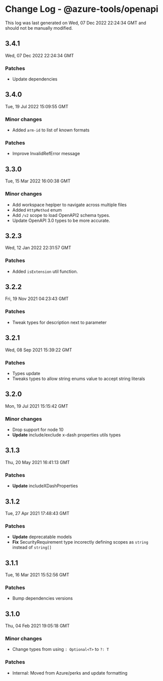 # Change Log - @azure-tools/openapi

This log was last generated on Wed, 07 Dec 2022 22:24:34 GMT and should not be manually modified.

## 3.4.1
Wed, 07 Dec 2022 22:24:34 GMT

### Patches

- Update dependencies

## 3.4.0
Tue, 19 Jul 2022 15:09:55 GMT

### Minor changes

- Added `arm-id` to list of known formats

### Patches

- Improve InvalidRefError message

## 3.3.0
Tue, 15 Mar 2022 16:00:38 GMT

### Minor changes

- Add workspace heplper to navigate across multiple files
- Added `HttpMethod` enum
- Add `/v2` scope to load OpenAPI2 schema types.
- Update OpenAPI 3.0 types to be more accurate.

## 3.2.3
Wed, 12 Jan 2022 22:31:57 GMT

### Patches

- Added `isExtension` util function.

## 3.2.2
Fri, 19 Nov 2021 04:23:43 GMT

### Patches

- Tweak types for description next to parameter

## 3.2.1
Wed, 08 Sep 2021 15:39:22 GMT

### Patches

- Types update
- Tweaks types to allow string enums value to accept string literals

## 3.2.0
Mon, 19 Jul 2021 15:15:42 GMT

### Minor changes

- Drop support for node 10
- **Update** include/exclude x-dash properties utils types

## 3.1.3
Thu, 20 May 2021 16:41:13 GMT

### Patches

- **Update** includeXDashProperties

## 3.1.2
Tue, 27 Apr 2021 17:48:43 GMT

### Patches

- **Update** deprecatable models
- **Fix** SecurityRequirement type incorectly defining scopes as `string` instead of `string[]`

## 3.1.1
Tue, 16 Mar 2021 15:52:56 GMT

### Patches

- Bump dependencies versions

## 3.1.0
Thu, 04 Feb 2021 19:05:18 GMT

### Minor changes

- Change types from using `: Optional<T>` to `?: T`

### Patches

- Internal: Moved from Azure/perks and update formatting

